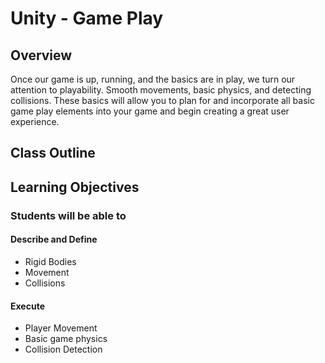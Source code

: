 # Unity - Game Play

## Overview

Once our game is up, running, and the basics are in play, we turn our attention to playability. Smooth movements, basic physics, and detecting collisions. These basics will allow you to plan for and incorporate all basic game play elements into your game and begin creating a great user experience.

## Class Outline

<!-- Additional Items To Be Added By Instructor -->

## Learning Objectives

### Students will be able to

#### Describe and Define

- Rigid Bodies
- Movement
- Collisions

#### Execute

- Player Movement
- Basic game physics
- Collision Detection
